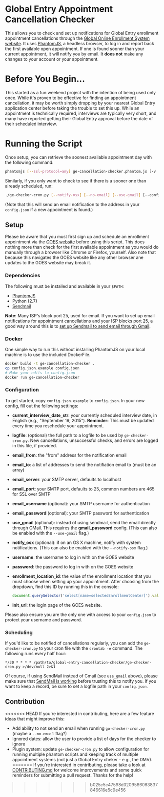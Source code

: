 # Global Entry Appointment Cancellation Checker #

This allows you to check and set up notifications for Global Entry enrollment appointment cancellations through the [Global Online Enrollment System website](https://goes-app.cbp.dhs.gov/). It uses [PhantomJS](http://phantomjs.org/), a headless browser, to log in and report back the first available open appointment. If one is found sooner than your current appointment, it will notify you by email. It **does not** make any changes to your account or your appointment.

# Before You Begin...

This started as a fun weekend project with the intention of being used only once. While it's proven to be effective for finding an appointment cancellation, it may be worth simply dropping by your nearest Global Entry application center before taking the trouble to set this up. While an appointment is technically required, interviews are typically very short, and many have reported getting their Global Entry approval before the date of their scheduled interview.

# Running the Script

Once setup, you can retrieve the soonest available appointment day with the following command:

```bash
phantomjs [--ssl-protocol=any] ge-cancellation-checker.phantom.js [-v | --verbose]
```

Similarly, if you only want to check to see if there is a sooner one than already scheduled, run:

```bash
./ge-checker-cron.py [--notify-osx] [--no-email] [--use-gmail] [--config CONFIGFILE]
```

(Note that this will send an email notification to the address in your `config.json` if a new appointment is found.)

## Setup ##

Please be aware that you must first sign up and schedule an enrollment appointment via the [GOES website](https://goes-app.cbp.dhs.gov/) before using this script. This does nothing more than check for the first available appointment as you would do manually through a browser like Chrome or Firefox, yourself. Also note that because this navigates the GOES website like any other browser ane updates to the GOES website may break it.

### Dependencies ###

The following must be installed and available in your `$PATH`:

* [PhantomJS](http://phantomjs.org/)
* Python (2.7)
* [Sendmail](http://en.wikipedia.org/wiki/Sendmail)

**Note:** Many ISP's block port 25, used for email. If you want to set up email notifications for appointment cancellations and your ISP blocks port 25, a good way around this is to [set up Sendmail to send email through Gmail](http://linuxconfig.org/configuring-gmail-as-sendmail-email-relay).

### Docker ###

One simple way to run this without installing PhantomJS on your local machine is to use the included DockerFile.

```bash
docker build -t ge-cancellation-checker .
cp config.json.example config.json
# Make your edits to config.json
docker run ge-cancellation-checker
```

### Configuration ###

To get started, copy `config.json.example` to `config.json`. In your new config, fill out the following settings:

* **current_interview_date_str**: your currently scheduled interview date, in English (e.g., "September 19, 2015"). **Reminder:** This must be updated every time you reschedule your appointment.

* **logfile**: (optional) the full path to a logfile to be used by `ge-checker-cron.py`. New cancellations, unsuccessful checks, and errors are logged in this file, if provided.

* **email_from**: the "from" address for the notification email

* **email_to**: a list of addresses to send the notifiation email to (must be an array)

* **email_server**: your SMTP server, defaults to localhost

* **email_port**: your SMTP port, defaults to 25, common numbers are 465 for SSL over SMTP

* **email_username** (optional): your SMTP username for authentication 

* **email_password** (optional): your SMTP password for authentication

* **use_gmail** (optional): instead of using sendmail, send the email directly through GMail. This requires the **gmail_password** config. (This can also be enabled with the `--use-gmail` flag.)

* **notify_osx** (optional): if on an OS X machine, notify with system notifications. (This can also be enabled with the `--notify-osx` flag.)

* **username**: the username to log in with on the GOES website

* **password**: the password to log in with on the GOES website

* **enrollment_location_id**: the value of the enrollment location that you must choose when setting up your appointment. After choosing from the dropdown, find this ID by running this in the console:

    ```js
    document.querySelector('select[name=selectedEnrollmentCenter]').value
    ```

* **init_url**: the login page of the GOES website.

Please also ensure you are the only one with access to your `config.json` to protect your username and password.

### Scheduling ###

If you'd like to be notified of cancellations regularly, you can add the `ge-checker-cron.py` to your cron file with the `crontab -e` command. The following runs every half hour:

```
*/30 * * * * /path/to/global-entry-cancellation-checker/ge-checker-cron.py >/dev/null 2>&1
```

Of course, if using SendMail instead of Gmail (see `use_gmail` above), please make sure that [SendMail is working](http://smallbusiness.chron.com/check-sendmail-working-not-linux-49904.html) before trusting this to notify you. If you want to keep a record, be sure to set a logfile path in your `config.json`.

## Contribution ##

<<<<<<< HEAD
If you're interested in contributing, here are a few feature ideas that might improve this:

* Add ability to not send an email when running `go-checker-cron.py` (maybe a `--no-email` flag?)
* Ignored dates: allow the user to provide a list of days for the checker to ignore
* Plugin system: update `ge-checker-cron.py` to allow configuration for running multiple phantom scripts and keeping track of multiple appointment systems (not just a Global Entry cheker - e.g., the DMV).
=======
If you're interested in contributing, please take a look at [CONTRIBUTING.md](CONTRIBUTING.md) for welcome improvements and some quick reminders for submitting a pull request. Thanks for the help!
>>>>>>> b025c5c47598d0209586063837846616e5c9e456
